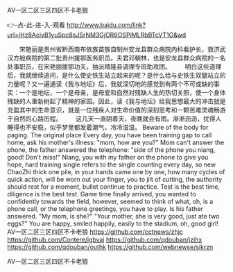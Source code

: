 
AV一区二区三区四区不卡老狼




👉-点-此-进-入-观看  http://www.baidu.com/link?url=jHz8AcivB1yuSpc8sJSrNM3GjOR6OSPiMLRbBTcVT1O&wd




　　宋艳丽是贵州省黔西南布依族苗族自制州安龙县群众病院内科看护长，救济武汉方舱病院的第二批贵州援鄂医务职员。夫君邓朝林，也是安龙县群众病院的一名处事职员，在宋艳丽援鄂功夫，抽派晴隆县调理专班助攻团。
　　明白这些道理后，我就继续追问，是什么使史铁生站立起来的呢？是什么给与史铁生双腿站立的力量呢？又一遍通读《我与地坛》后，我就深切地的感觉到有两个不可或缺的事实：一个是地坛，一个是母亲，是母爱和自然对残缺人生的热切关照，使一个身体残缺的人重新树起了精神的家园。因此，读《我与地坛》给我思想最大的冲击就是充盈其中的生命意识，就是一位残疾人对生命价值的深刻思考和一颗苦难灵魂畅游于自然的心路历程。
　　这几天一直阴着天，夜晚就会有雨。淅淅沥沥，扰得人睡得也不安稳，似乎梦里都发着潮气，冷冷湿湿。
Beware of the body for paging.
The original place
Every day, you have been training gap to call home, ask his mother's illness: "mom, how are you?"
Mom can't answer the phone, the father answered the telephone: "side of the phone you niang, good!
Don't miss!"
Niang, you with my father on the phone to give you hope, hard training single refers to the single counting every day, so new ChaoZhi thick one pile, in your hands came one by one, how many cycles of quick action, will be worn out your finger, you to jilt of cutting, the authority should rest for a moment, bullet continue to practice.
Test is the best time, diligence is the best test.
Game time finally arrived, you wanted to confidently towards the field, however, seemed to think of what, oh, is a phone call, or the telephone greetings, you have to play.
Is his father answered.
"My mom, is she?"
"Your mother, she is very good, just ate two eggs?"
You are happy, smiled happily, easily to the stadium, oh, good girl!
AV一区二区三区四区不卡老狼 https://github.com/cctnews/zhjc
https://github.com/Contere/igbvaj
https://github.com/qdouban/jzihx
https://github.com/qdouban/outhk
https://github.com/webnewse/sikrzn





AV一区二区三区四区不卡老狼
